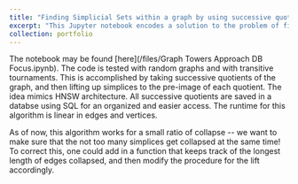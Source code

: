```yaml
---
title: "Finding Simplicial Sets within a graph by using successive quotients"
excerpt: "This Jupyter notebook encodes a solution to the problem of finding all n-simplices within a graph."
collection: portfolio
---
```


The notebook may be found [here](/files/Graph Towers Approach DB Focus.ipynb). The code is tested with random graphs and with transitive tournaments. This is accomplished by taking successive quotients of the graph, and then lifting up simplices to the pre-image of each quotient. The idea mimics HNSW architecture. All successive quotients are saved in a databse using SQL for an organized and easier access. The runtime for this algorithm is linear in edges and vertices. 

As of now, this algorithm works for a small ratio of collapse -- we want to make sure that the not too many simplices get collapsed at the same time! To correct this, one could add in a function that keeps track of the longest length of edges collapsed, and then modify the procedure for the lift accordingly.
